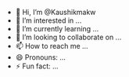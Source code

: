 - 👋 Hi, I’m @Kaushikmakw
- 👀 I’m interested in ...
- 🌱 I’m currently learning ...
- 💞️ I’m looking to collaborate on ...
- 📫 How to reach me ...
- 😄 Pronouns: ...
- ⚡ Fun fact: ...

<!---
Kaushikmakw/Kaushikmakw is a ✨ special ✨ repository because its `README.md` (this file) appears on your GitHub profile.
You can click the Preview link to take a look at your changes.
--->
